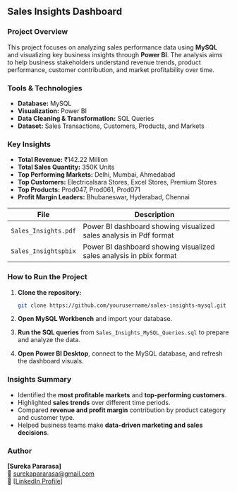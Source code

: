 ##  Sales Insights Dashboard

###  Project Overview

This project focuses on analyzing sales performance data using **MySQL** and visualizing key business insights through **Power BI**. The analysis aims to help business stakeholders understand revenue trends, product performance, customer contribution, and market profitability over time.


###  Tools & Technologies

* **Database:** MySQL
* **Visualization:** Power BI
* **Data Cleaning & Transformation:** SQL Queries
* **Dataset:** Sales Transactions, Customers, Products, and Markets


###  Key Insights

* **Total Revenue:** ₹142.22 Million
* **Total Sales Quantity:** 350K Units
* **Top Performing Markets:** Delhi, Mumbai, Ahmedabad
* **Top Customers:** Electricalsara Stores, Excel Stores, Premium Stores
* **Top Products:** Prod047, Prod061, Prod071
* **Profit Margin Leaders:** Bhubaneswar, Hyderabad, Chennai


| File                               | Description                                                         |
| ---------------------------------- | ------------------------------------------------------------------  |
| `Sales_Insights.pdf`               | Power BI dashboard showing visualized sales analysis in Pdf format  |
| `Sales_Insightspbix`               | Power BI dashboard showing visualized sales analysis in pbix format |


###  How to Run the Project

1. **Clone the repository:**

   ```bash
   git clone https://github.com/yourusername/sales-insights-mysql.git
   ```
2. **Open MySQL Workbench** and import your database.
3. **Run the SQL queries** from `Sales_Insights_MySQL_Queries.sql` to prepare and analyze the data.
4. **Open Power BI Desktop**, connect to the MySQL database, and refresh the dashboard visuals.


###  Insights Summary

* Identified the **most profitable markets** and **top-performing customers**.
* Highlighted **sales trends** over different time periods.
* Compared **revenue and profit margin** contribution by product category and customer type.
* Helped business teams make **data-driven marketing and sales decisions**.


###  Author
**[Sureka Pararasa]**  
📧 surekapararasa@gmail.com  
💼 [[LinkedIn Profile](https://www.linkedin.com/posts/sureka-pararasa_dataanalytics-datavisualization-dataanalystjourney-activity-7375940853309181952-hb7t?utm_source=share&utm_medium=member_desktop&rcm=ACoAAFWVDDIBQS1-o5eRlhUiBZfndjOh_dijnvU)]  


